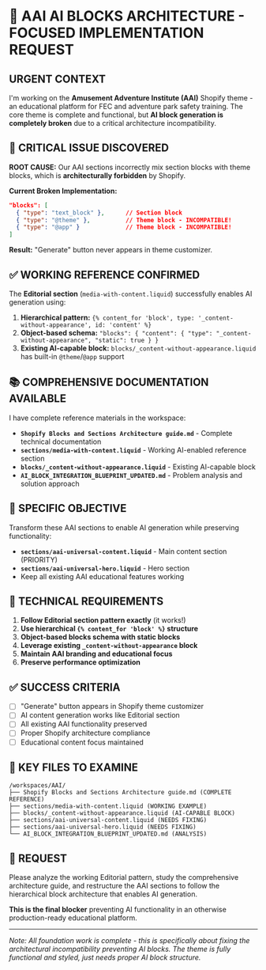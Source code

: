 # 🤖 AAI AI BLOCKS ARCHITECTURE - FOCUSED IMPLEMENTATION REQUEST

## URGENT CONTEXT
I'm working on the **Amusement Adventure Institute (AAI)** Shopify theme - an educational platform for FEC and adventure park safety training. The core theme is complete and functional, but **AI block generation is completely broken** due to a critical architecture incompatibility.

## 🚨 CRITICAL ISSUE DISCOVERED
**ROOT CAUSE:** Our AAI sections incorrectly mix section blocks with theme blocks, which is **architecturally forbidden** by Shopify.

**Current Broken Implementation:**
```json
"blocks": [
  { "type": "text_block" },      // Section block
  { "type": "@theme" },          // Theme block - INCOMPATIBLE!
  { "type": "@app" }             // Theme block - INCOMPATIBLE!
]
```
**Result:** "Generate" button never appears in theme customizer.

## ✅ WORKING REFERENCE CONFIRMED
The **Editorial section** (`media-with-content.liquid`) successfully enables AI generation using:

1. **Hierarchical pattern:** `{% content_for 'block', type: '_content-without-appearance', id: 'content' %}`
2. **Object-based schema:** `"blocks": { "content": { "type": "_content-without-appearance", "static": true } }`
3. **Existing AI-capable block:** `blocks/_content-without-appearance.liquid` has built-in `@theme`/`@app` support

## 📚 COMPREHENSIVE DOCUMENTATION AVAILABLE
I have complete reference materials in the workspace:
- **`Shopify Blocks and Sections Architecture guide.md`** - Complete technical documentation
- **`sections/media-with-content.liquid`** - Working AI-enabled reference section
- **`blocks/_content-without-appearance.liquid`** - Existing AI-capable block
- **`AI_BLOCK_INTEGRATION_BLUEPRINT_UPDATED.md`** - Problem analysis and solution approach

## 🎯 SPECIFIC OBJECTIVE
Transform these AAI sections to enable AI generation while preserving functionality:
- **`sections/aai-universal-content.liquid`** - Main content section (PRIORITY)
- **`sections/aai-universal-hero.liquid`** - Hero section
- Keep all existing AAI educational features working

## 🔧 TECHNICAL REQUIREMENTS
1. **Follow Editorial section pattern exactly** (it works!)
2. **Use hierarchical `{% content_for 'block' %}` structure** 
3. **Object-based blocks schema with static blocks**
4. **Leverage existing `_content-without-appearance` block**
5. **Maintain AAI branding and educational focus**
6. **Preserve performance optimization**

## ✅ SUCCESS CRITERIA
- [ ] "Generate" button appears in Shopify theme customizer
- [ ] AI content generation works like Editorial section
- [ ] All existing AAI functionality preserved
- [ ] Proper Shopify architecture compliance
- [ ] Educational content focus maintained

## 📂 KEY FILES TO EXAMINE
```
/workspaces/AAI/
├── Shopify Blocks and Sections Architecture guide.md (COMPLETE REFERENCE)
├── sections/media-with-content.liquid (WORKING EXAMPLE)
├── blocks/_content-without-appearance.liquid (AI-CAPABLE BLOCK)
├── sections/aai-universal-content.liquid (NEEDS FIXING)
├── sections/aai-universal-hero.liquid (NEEDS FIXING)
└── AI_BLOCK_INTEGRATION_BLUEPRINT_UPDATED.md (ANALYSIS)
```

## 🚀 REQUEST
Please analyze the working Editorial pattern, study the comprehensive architecture guide, and restructure the AAI sections to follow the hierarchical block architecture that enables AI generation. 

**This is the final blocker** preventing AI functionality in an otherwise production-ready educational platform.

---
*Note: All foundation work is complete - this is specifically about fixing the architectural incompatibility preventing AI blocks. The theme is fully functional and styled, just needs proper AI block structure.*
